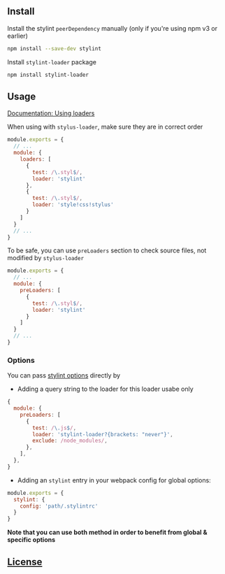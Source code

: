 ## Install

Install the stylint `peerDependency` manually (only if you're using npm v3 or earlier)

```bash
npm install --save-dev stylint
```

Install `stylint-loader` package

```bash
npm install stylint-loader
```


## Usage

[Documentation: Using loaders](http://webpack.github.io/docs/using-loaders.html)

When using with `stylus-loader`, make sure they are in correct order

```javascript
module.exports = {
  // ...
  module: {
    loaders: [
      {
        test: /\.styl$/,
        loader: 'stylint'
      },
      {
        test: /\.styl$/,
        loader: 'style!css!stylus'
      }
    ]
  }
  // ...
}
```

To be safe, you can use `preLoaders` section to check source files, not modified by `stylus-loader`

```js
module.exports = {
  // ...
  module: {
    preLoaders: [
      {
        test: /\.styl$/,
        loader: 'stylint'
      }
    ]
  }
  // ...
}
```


### Options

You can pass [stylint options](https://github.com/rossPatton/stylint#options) directly by

- Adding a query string to the loader for this loader usabe only

```js
{
  module: {
    preLoaders: [
      {
        test: /\.js$/,
        loader: 'stylint-loader?{brackets: "never"}',
        exclude: /node_modules/,
      },
    ],
  },
}
```

- Adding an `stylint` entry in your webpack config for global options:

```js
module.exports = {
  stylint: {
    config: 'path/.stylintrc'
  }
}
```

**Note that you can use both method in order to benefit from global & specific options**


## [License](LICENSE)
